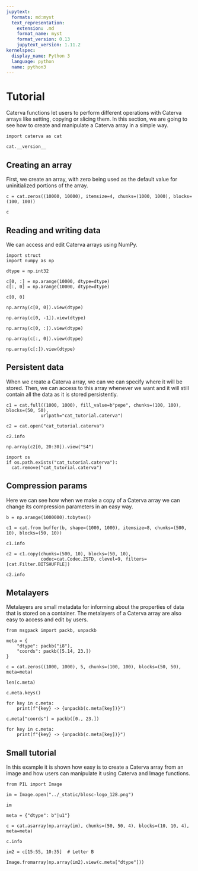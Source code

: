 ```yaml
---
jupytext:
  formats: md:myst
  text_representation:
    extension: .md
    format_name: myst
    format_version: 0.13
    jupytext_version: 1.11.2
kernelspec:
  display_name: Python 3
  language: python
  name: python3
---
```


# Tutorial
Caterva functions let users to perform different operations with Caterva arrays like setting, copying or slicing them.
In this section, we are going to see how to create and manipulate a Caterva array in a simple way.

```{code-cell} ipython3
import caterva as cat

cat.__version__
```

## Creating an array
First, we create an array, with zero being used as the default value for uninitialized portions of the array.

```{code-cell} ipython3
c = cat.zeros((10000, 10000), itemsize=4, chunks=(1000, 1000), blocks=(100, 100))

c
```

## Reading and writing data
We can access and edit Caterva arrays using NumPy.

```{code-cell} ipython3
import struct
import numpy as np

dtype = np.int32

c[0, :] = np.arange(10000, dtype=dtype)
c[:, 0] = np.arange(10000, dtype=dtype)
```

```{code-cell} ipython3
c[0, 0]
```

```{code-cell} ipython3
np.array(c[0, 0]).view(dtype)
```

```{code-cell} ipython3
np.array(c[0, -1]).view(dtype)
```

```{code-cell} ipython3
np.array(c[0, :]).view(dtype)
```

```{code-cell} ipython3
np.array(c[:, 0]).view(dtype)
```

```{code-cell} ipython3
np.array(c[:]).view(dtype)
```

## Persistent data
When we create a Caterva array, we can we can specify where it will be stored.
Then, we can access to this array whenever we want and it will still contain all the data as it is stored persistently.

```{code-cell} ipython3
c1 = cat.full((1000, 1000), fill_value=b"pepe", chunks=(100, 100), blocks=(50, 50),
             urlpath="cat_tutorial.caterva")
```

```{code-cell} ipython3
c2 = cat.open("cat_tutorial.caterva")

c2.info
```

```{code-cell} ipython3
np.array(c2[0, 20:30]).view("S4")
```

```{code-cell} ipython3
import os
if os.path.exists("cat_tutorial.caterva"):
  cat.remove("cat_tutorial.caterva")
```

## Compression params
Here we can see how when we make a copy of a Caterva array we can change its compression parameters in an easy way. 

```{code-cell} ipython3
b = np.arange(1000000).tobytes()

c1 = cat.from_buffer(b, shape=(1000, 1000), itemsize=8, chunks=(500, 10), blocks=(50, 10))

c1.info
```

```{code-cell} ipython3
c2 = c1.copy(chunks=(500, 10), blocks=(50, 10),
             codec=cat.Codec.ZSTD, clevel=9, filters=[cat.Filter.BITSHUFFLE])

c2.info
```

## Metalayers
Metalayers are small metadata for informing about the properties of data that is stored on a container. 
The metalayers of a Caterva array are also easy to access and edit by users.

```{code-cell} ipython3
from msgpack import packb, unpackb
```

```{code-cell} ipython3
meta = {
    "dtype": packb("i8"),
    "coords": packb([5.14, 23.])
}
```

```{code-cell} ipython3
c = cat.zeros((1000, 1000), 5, chunks=(100, 100), blocks=(50, 50), meta=meta)
```

```{code-cell} ipython3
len(c.meta)
```

```{code-cell} ipython3
c.meta.keys()
```

```{code-cell} ipython3
for key in c.meta:
    print(f"{key} -> {unpackb(c.meta[key])}")
```

```{code-cell} ipython3
c.meta["coords"] = packb([0., 23.])
```

```{code-cell} ipython3
for key in c.meta:
    print(f"{key} -> {unpackb(c.meta[key])}")
```

## Small tutorial
In this example it is shown how easy is to create a Caterva array from an image and how users can manipulate it using Caterva and Image functions.  

```{code-cell} ipython3
from PIL import Image
```

```{code-cell} ipython3
im = Image.open("../_static/blosc-logo_128.png")

im
```

```{code-cell} ipython3
meta = {"dtype": b"|u1"}

c = cat.asarray(np.array(im), chunks=(50, 50, 4), blocks=(10, 10, 4), meta=meta)

c.info
```

```{code-cell} ipython3
im2 = c[15:55, 10:35]  # Letter B

Image.fromarray(np.array(im2).view(c.meta["dtype"]))
```

```{code-cell} ipython3

```
